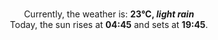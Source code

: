 <p  align="center"><br/>Currently, the weather is: <b> 23°C, <i>light rain</i></b></br>Today, the sun rises at <b>04:45</b> and sets at <b>19:45</b>.</p>